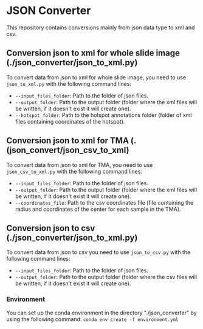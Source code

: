 # JSON Converter
This repository contains conversions mainly from json data type to xml and csv.

## Conversion json to xml for whole slide image (./json_converter/json_to_xml.py)
To convert data from json to xml for whole slide image, you need to use `json_to_xml.py` with the following command lines:
- `--input_files_folder`: Path to the folder of json files.
- `--output_folder`: Path to the output folder (folder where the xml files will be written, if it doesn't exist it will create one).
- `--hotspot_folder`: Path to the hotspot annotations folder (folder of xml files containing coordinates of the hotspot).

## Conversion json to xml for TMA (.(json_convert/json_csv_to_xml)
To convert data from json to xml for TMA, you need to use `json_csv_to_xml.py` with the following command lines:
- `--input_files_folder`: Path to the folder of json files.
- `--output_folder`: Path to the output folder (folder where the xml files will be written, if it doesn't exist it will create one).
- `--coordinates_file`: Path to the csv coordinates file (file containing the radius and coordinates of the center for each sample in the TMA).

## Conversion json to csv (./json_converter/json_to_xml.py)
To convert data from json to csv you need to use `json_to_csv.py` with the following command lines:
- `--input_files_folder`: Path to the folder of json files.
- `--output_folder`: Path to the output folder (folder where the csv files will be written, if it doesn't exist it will create one).

### Environment
You can set up the conda environment in the directory "./json_converter" by using the following command: `conda env create -f environment.yml`
